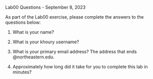 Lab00 Questions - September 8, 2023

As part of the Lab00 exercise, please complete the answers to the 
questions below:

1)  What is your name?

2)  What is your khoury username?

3)  What is your primary email address?  The address that ends 
@northeastern.edu.

4)  Approximately how long did it take for you to complete this lab in 
minutes?



